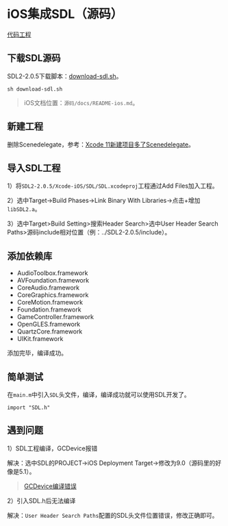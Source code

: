 # iOS集成SDL（源码）

[代码工程](https://gitee.com/learnany/ffmpeg/tree/master/08_ffmpeg_sdl/iOSIntegrationWithSDLSRC)

## 下载SDL源码

SDL2-2.0.5下载脚本：[download-sdl.sh](https://gitee.com/learnany/ffmpeg/blob/master/08_ffmpeg_sdl/download-sdl.sh)。

```
sh download-sdl.sh
```

> iOS文档位置：`源码/docs/README-ios.md`。

## 新建工程

删除Scenedelegate，参考：[Xcode 11新建项目多了Scenedelegate](https://www.jianshu.com/p/25b37bd40cd7)。

## 导入SDL工程

1）将`SDL2-2.0.5/Xcode-iOS/SDL/SDL.xcodeproj`工程通过Add Files加入工程。

2）选中Target->Build Phases->Link Binary With Libraries->点击+增加`libSDL2.a`。

3）选中Target>Build Setting>搜索Header Search>选中User Header Search Paths>源码include相对位置（例：../SDL2-2.0.5/include）。

## 添加依赖库

- AudioToolbox.framework
- AVFoundation.framework
- CoreAudio.framework
- CoreGraphics.framework
- CoreMotion.framework
- Foundation.framework
- GameController.framework
- OpenGLES.framework
- QuartzCore.framework
- UIKit.framework

添加完毕，编译成功。

## 简单测试

在`main.m`中引入`SDL`头文件，编译，编译成功就可以使用SDL开发了。
```
import "SDL.h"
```

## 遇到问题

1）SDL工程编译，GCDevice报错

解决：选中SDL的PROJECT->iOS Deployment Target->修改为9.0（源码里的好像是5.1）。

> [GCDevice编译错误](https://blog.csdn.net/u011291148/article/details/108979954)

2）引入SDL.h后无法编译

解决：`User Header Search Paths`配置的SDL头文件位置错误，修改正确即可。

